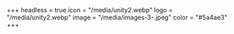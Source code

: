 +++
headless = true
icon = "/media/unity2.webp"
logo = "/media/unity2.webp"
image = "/media/images-3-.jpeg"
color = "#5a4ae3"
+++
